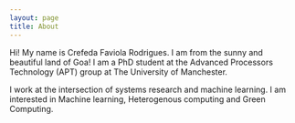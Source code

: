 ```yaml
---
layout: page
title: About
---
```


Hi! My name is Crefeda Faviola Rodrigues. I am from the sunny and beautiful land of Goa! I am a PhD student at the Advanced Processors Technology (APT) group at The University of Manchester.

I work at the intersection of systems research and machine learning. I am interested in Machine learning, Heterogenous computing and Green Computing.


